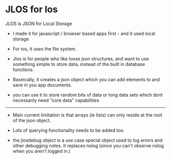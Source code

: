 
JLOS for Ios
================================

JLOS is JSON for Local Storage

- I made it for javascript / browser based apps first - and it used local storage

- For ios, it uses the file system.

- Jlos is for people who like loose json structures, and want to use something simple to store data, instead of the built in database functions. 
- Baseically, it creates a json object which you can add elements to and save in you app documents.
- you can use ti to store random bits of data or long data sets which dont necessarily need "core data" capabilities

-----
- Main current limitation is that arrays  (ie lists) can only reside at the root of the json object.
- Lots of querying functionality needs to be added too.

- the jlosdebug object is a use case special object used to log errors and other debugging notes. It replaces nslog (since you can't observe nslog when you aren't logged in.)